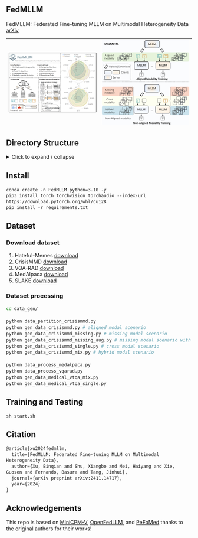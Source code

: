## FedMLLM
FedMLLM: Federated Fine-tuning MLLM on Multimodal Heterogeneity Data [arXiv](https://arxiv.org/pdf/2411.14717v2)

| ![Wide Image](https://github.com/1xbq1/FedMLLM/blob/main/assets/Overview.PNG) | ![Narrow Image](https://github.com/1xbq1/FedMLLM/blob/main/assets/Idea.PNG) |
|:-----------------------------:|:--------------------------------:|

## Directory Structure

<details>
  <summary>Click to expand / collapse</summary>

```base
.
└── root/
    ├── data/
    │   ├── hateful_memes/
    │   │   ├── minicpmv_data/
    │   │   │   ├── modality-missing/
    │   │   │   │   ├── mrate-0.3/
    │   │   │   │   │   └── partition-alpha0.5-clt10
    │   │   │   │   ├── mrate-0.4/
    │   │   │   │   │   └── partition-alpha0.5-clt10
    │   │   │   │   └── mrate-0.5/
    │   │   │   │       └── partition-alpha0.5-clt10
    │   │   │   ├── modality-single/
    │   │   │   │   ├── image-3/
    │   │   │   │   │   └── partition-alpha0.5-clt10
    │   │   │   │   ├── image-5/
    │   │   │   │   │   └── partition-alpha0.5-clt10
    │   │   │   │   └── image-7/
    │   │   │   │       └── partition-alpha0.5-clt10
    │   │   │   ├── modality-mix/
    │   │   │   │   ├── qrate-0.2/
    │   │   │   │   │   └── partition-alpha0.5-clt10
    │   │   │   │   ├── qrate-0.3/
    │   │   │   │   │   └── partition-alpha0.5-clt10
    │   │   │   │   └── qrate-0.4/
    │   │   │   │       └── partition-alpha0.5-clt10
    │   │   │   ├── partition-alpha5.0-clt10
    │   │   │   ├── partition-alpha1.0-clt10
    │   │   │   └── partition-alpha0.5-clt10
    │   │   └── raw_data/ # Extracted files of the downloaded dataset
    │   │       ├── partition-alpha5.0-clt10
    │   │       ├── partition-alpha1.0-clt10
    │   │       └── partition-alpha0.5-clt10
    │   └── crisis-mmd # Consistent with the *hateful_memes* folder structure.
    └── code/
        ├── data_gen/
        │   ├── data_partition_crisismmd.py
        │   ├── data_partition_hateful.py
        │   ├── data_process_medalpaca.py
        │   ├── data_process_vqarad.py
        │   ├── gen_data_crisismmd_missing_aug.py
        │   ├── gen_data_crisismmd_missing.py
        │   ├── gen_data_crisismmd_mix_aug.py
        │   ├── gen_data_crisismmd_mix.py
        │   ├── gen_data_crisismmd_single_aug.py
        │   ├── gen_data_crisismmd_single.py
        │   ├── gen_data_crisismmd.py
        │   ├── gen_data_hateful_missing_aug.py
        │   ├── gen_data_hateful_missing.py
        │   ├── gen_data_hateful_mix_aug.py
        │   ├── gen_data_hateful_mix.py
        │   ├── gen_data_hateful_single_aug.py
        │   ├── gen_data_hateful_single.py
        │   ├── gen_data_hateful.py
        │   ├── gen_data_medical_vtqa_single.py
        │   └── gen_data_medical_vtqa_mix.py
        ├── finetune/
        │   ├── federated_learning/
        │   │   ├── __init__.py
        │   │   ├── fed_global.py
        │   │   └── fed_utils.py
        │   ├── __init__.py
        │   ├── dataset.py
        │   ├── finetune_lora.sh
        │   ├── finetune.py
        │   └── trainer.py
        ├── eval_crisismmd_aug.py
        ├── eval_crisismmd.py
        ├── eval_hateful_aug.py
        ├── eval_hateful.py
        ├── eval_medical_gpt_slake.py
        ├── eval_medical_gpt.py
        ├── eval_medical_slake.py
        ├── eval_medical.py
        ├── vqa_eval_slake.py
        ├── vqa_eval.py
        ├── vqa_slake.py
        ├── vqa.py
        └── start.sh
```
</details>

## Install
```Shell
conda create -n FedMLLM python=3.10 -y
pip3 install torch torchvision torchaudio --index-url https://download.pytorch.org/whl/cu128
pip install -r requirements.txt
```

## Dataset
### Download dataset
1. Hateful-Memes
[download](https://www.kaggle.com/datasets/williamberrios/hateful-memes)
2. CrisisMMD
[download](https://crisisnlp.qcri.org/data/crisismmd/CrisisMMD_v2.0.tar.gz)
3. VQA-RAD
[download](https://www.kaggle.com/datasets/shashankshekhar1205/vqa-rad-visual-question-answering-radiology)
4. MedAlpaca
[download](https://huggingface.co/datasets/medalpaca/medical_meadow_medical_flashcards)
5. SLAKE
[download](https://www.med-vqa.com/slake/)
### Dataset processing
```bash
cd data_gen/

python data_partition_crisismmd.py
python gen_data_crisismmd.py # aligned modal scenario
python gen_data_crisismmd_missing.py # missing modal scenario
python gen_data_crisismmd_missing_aug.py # missing modal scenario with prompt strategy
python gen_data_crisismmd_single.py # cross modal scenario
python gen_data_crisismmd_mix.py # hybrid modal scenario

python data_process_medalpaca.py
python data_process_vqarad.py
python gen_data_medical_vtqa_mix.py
python gen_data_medical_vtqa_single.py
```

## Training and Testing
```
sh start.sh
```

## Citation
```
@article{xu2024fedmllm,
  title={FedMLLM: Federated Fine-tuning MLLM on Multimodal Heterogeneity Data},
  author={Xu, Binqian and Shu, Xiangbo and Mei, Haiyang and Xie, Guosen and Fernando, Basura and Tang, Jinhui},
  journal={arXiv preprint arXiv:2411.14717},
  year={2024}
}
```

## Acknowledgements
This repo is based on [MiniCPM-V](https://github.com/OpenBMB/MiniCPM-V), [OpenFedLLM](https://github.com/rui-ye/OpenFedLLM), and [PeFoMed](https://github.com/jinlHe/PeFoMed/tree/main) thanks to the original authors for their works!
